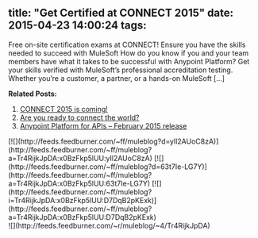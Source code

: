 title: "Get Certified at CONNECT 2015"
date: 2015-04-23 14:00:24
tags:
---

Free on-site certification exams at CONNECT! Ensure you have the skills needed to succeed with MuleSoft How do you know if you and your team members have what it takes to be successful with Anypoint Platform? Get your skills verified with MuleSoft&#8217;s professional accreditation testing. Whether you&#8217;re a customer, a partner, or a hands-on MuleSoft [...]<div class='yarpp-related-rss'>

**Related Posts:**

1.  [CONNECT 2015 is coming! ](http://blogs.mulesoft.org/2015-connect-promo/ "CONNECT 2015 is coming!")
2.  [Are you ready to connect the world? ](http://blogs.mulesoft.org/event-connected-enterprise/ "Are you ready to connect the world?")
3.  [Anypoint Platform for APIs &#8211; February 2015 release ](http://blogs.mulesoft.org/release-anypoint-platform-api-2015-02/ "Anypoint Platform for APIs &#8211; February 2015 release")
</div><div class="feedflare">
[![](http://feeds.feedburner.com/~ff/muleblog?d=yIl2AUoC8zA)</img>](http://feeds.feedburner.com/~ff/muleblog?a=Tr4RijkJpDA:x0BzFkp5lUU:yIl2AUoC8zA) [![](http://feeds.feedburner.com/~ff/muleblog?d=63t7Ie-LG7Y)</img>](http://feeds.feedburner.com/~ff/muleblog?a=Tr4RijkJpDA:x0BzFkp5lUU:63t7Ie-LG7Y) [![](http://feeds.feedburner.com/~ff/muleblog?i=Tr4RijkJpDA:x0BzFkp5lUU:D7DqB2pKExk)</img>](http://feeds.feedburner.com/~ff/muleblog?a=Tr4RijkJpDA:x0BzFkp5lUU:D7DqB2pKExk)
</div>![](http://feeds.feedburner.com/~r/muleblog/~4/Tr4RijkJpDA)